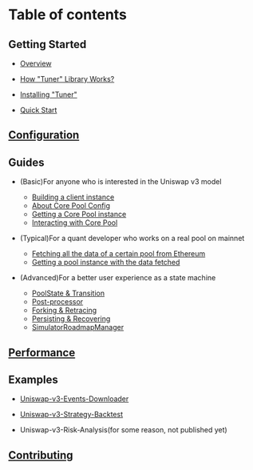 # Table of contents

## Getting Started

- [Overview](README.md)

- [How "Tuner" Library Works?](docs/how-tuner-library-works.md)

- [Installing "Tuner"](docs/installing-tuner.md)

- [Quick Start](docs/quick-start.md)

## [Configuration](docs/configuration.md)

## Guides

- (Basic)For anyone who is interested in the Uniswap v3 model

  - [Building a client instance](docs/building-a-client-instance.md)
  - [About Core Pool Config](docs/about-core-pool-config.md)
  - [Getting a Core Pool instance](docs/getting-a-core-pool-instance.md)
  - [Interacting with Core Pool](docs/interacting-with-core-pool.md)

- (Typical)For a quant developer who works on a real pool on mainnet

  - [Fetching all the data of a certain pool from Ethereum](docs/fetching-all-the-data-of-a-certain-pool-from-ethereum.md)
  - [Getting a pool instance with the data fetched](docs/getting-a-pool-instance-with-the-data-fetched.md)

- (Advanced)For a better user experience as a state machine

  - [PoolState & Transition](docs/pool-state-and-transition.md)
  - [Post-processor](docs/post-processor.md)
  - [Forking & Retracing](docs/forking-and-retracing.md)
  - [Persisting & Recovering](docs/persisting-and-recovering.md)
  - [SimulatorRoadmapManager](docs/simulator-roadmap-manager.md)

## [Performance](docs/performance.md)

## Examples

- [Uniswap-v3-Events-Downloader](https://github.com/Bella-DeFinTech/uniswap-v3-simulator/tree/main/examples/Uniswap-v3-Events-Downloader)

- [Uniswap-v3-Strategy-Backtest](https://github.com/Bella-DeFinTech/uniswap-v3-simulator/tree/main/examples/Uniswap-v3-Strategy-Backtest)

- Uniswap-v3-Risk-Analysis(for some reason, not published yet)

## [Contributing](docs/contributing.md)

